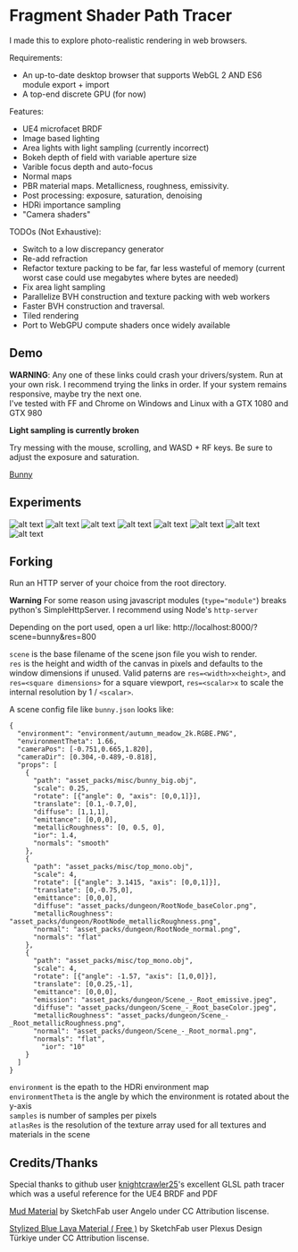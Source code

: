 # Fragment Shader Path Tracer

I made this to explore photo-realistic rendering in web browsers. 
 
Requirements:
* An up-to-date desktop browser that supports WebGL 2 AND ES6 module export + import
* A top-end discrete GPU (for now)

Features:
* UE4 microfacet BRDF
* Image based lighting
* Area lights with light sampling (currently incorrect)
* Bokeh depth of field with variable aperture size
* Varible focus depth and auto-focus
* Normal maps
* PBR material maps. Metallicness, roughness, emissivity.
* Post processing: exposure, saturation, denoising
* HDRi importance sampling
* "Camera shaders"

TODOs (Not Exhaustive):
* Switch to a low discrepancy generator
* Re-add refraction
* Refactor texture packing to be far, far less wasteful of memory (current worst case could use megabytes where bytes are needed)
* Fix area light sampling
* Parallelize BVH construction and texture packing with web workers
* Faster BVH construction and traversal.
* Tiled rendering
* Port to WebGPU compute shaders once widely available

## Demo

**WARNING**: Any one of these links could crash your drivers/system. Run at your own risk. I recommend trying the links in order. If your system remains responsive, maybe try the next one.  
I've tested with FF and Chrome on Windows and Linux with a GTX 1080 and GTX 980

**Light sampling is currently broken**

Try messing with the mouse, scrolling, and WASD + RF keys.  Be sure to adjust the exposure and saturation.

[Bunny](http://apbodnar.github.io/FSPT/index.html?scene=bunny&mode=ne&res=1280x720)

## Experiments

![alt text](images/gi.png)
![alt text](images/lego.png)
![alt text](images/ape.png)
![alt text](images/tokyo.png)
![alt text](images/nier.png)
![alt text](images/mat.png)
![alt text](images/ajax.png)
![alt text](images/ori.png)

## Forking

Run an HTTP server of your choice from the root directory.

**Warning** For some reason using javascript modules (`type="module"`) breaks python's SimpleHttpServer.
I recommend using Node's `http-server`

Depending on the port used, open a url like: http://localhost:8000/?scene=bunny&res=800

`scene` is the base filename of the scene json file you wish to render.  
`res` is the height and width of the canvas in pixels and defaults to the window dimensions if unused. Valid paterns are `res=<width>x<height>`, and `res=<square dimensions>` for a square viewport, `res=<scalar>x` to scale the internal resolution by 1 / `<scalar>`.

A scene config file like `bunny.json` looks like:

```
{
  "environment": "environment/autumn_meadow_2k.RGBE.PNG",
  "environmentTheta": 1.66,
  "cameraPos": [-0.751,0.665,1.820],
  "cameraDir": [0.304,-0.489,-0.818],
  "props": [
    {
      "path": "asset_packs/misc/bunny_big.obj",
      "scale": 0.25,
      "rotate": [{"angle": 0, "axis": [0,0,1]}],
      "translate": [0.1,-0.7,0],
      "diffuse": [1,1,1],
      "emittance": [0,0,0],
      "metallicRoughness": [0, 0.5, 0],
      "ior": 1.4,
      "normals": "smooth"
    },
    {
      "path": "asset_packs/misc/top_mono.obj",
      "scale": 4,
      "rotate": [{"angle": 3.1415, "axis": [0,0,1]}],
      "translate": [0,-0.75,0],      
      "emittance": [0,0,0],
      "diffuse": "asset_packs/dungeon/RootNode_baseColor.png",
      "metallicRoughness": "asset_packs/dungeon/RootNode_metallicRoughness.png",
      "normal": "asset_packs/dungeon/RootNode_normal.png",
      "normals": "flat"
    },
    {
      "path": "asset_packs/misc/top_mono.obj",
      "scale": 4,
      "rotate": [{"angle": -1.57, "axis": [1,0,0]}],
      "translate": [0,0.25,-1],
      "emittance": [0,0,0],
      "emission": "asset_packs/dungeon/Scene_-_Root_emissive.jpeg",
      "diffuse": "asset_packs/dungeon/Scene_-_Root_baseColor.jpeg",
      "metallicRoughness": "asset_packs/dungeon/Scene_-_Root_metallicRoughness.png",
      "normal": "asset_packs/dungeon/Scene_-_Root_normal.png",
      "normals": "flat",
	    "ior": "10"
    }
  ]
}
```
`environment` is the epath to the HDRi environment map  
`environmentTheta` is the angle by which the environment is rotated about the y-axis  
`samples` is number of samples per pixels  
`atlasRes` is the resolution of the texture array used for all textures and materials in the scene

## Credits/Thanks

Special thanks to github user [knightcrawler25](https://github.com/knightcrawler25/GLSL-PathTracer)'s excellent GLSL path tracer which was a useful reference for the UE4 BRDF and PDF

[Mud Material](https://sketchfab.com/3d-models/mud-material-8f6c45d163b24b02a845dd47561a6efe) by SketchFab user Angelo under CC Attribution liscense.

[Stylized Blue Lava Material ( Free )](https://sketchfab.com/3d-models/stylized-blue-lava-material-free-1503b4a9a03540789ca26907af3a07c8) by SketchFab user Plexus Design Türkiye under CC Attribution liscense.
